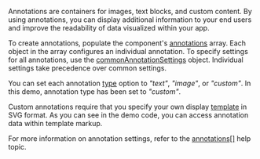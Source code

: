 Annotations are containers for images, text blocks, and custom content. By using annotations, you can display additional information to your end users and improve the readability of data visualized within your app.

To create annotations, populate the component's [annotations](/Documentation/ApiReference/Data_Visualization_Widgets/dxVectorMap/Configuration/annotations/) array. Each object in the array configures an individual annotation. To specify settings for all annotations, use the [commonAnnotationSettings](/Documentation/ApiReference/Data_Visualization_Widgets/dxVectorMap/Configuration/commonAnnotationSettings/) object. Individual settings take precedence over common settings.

You can set each annotation [type](/Documentation/ApiReference/Data_Visualization_Widgets/dxVectorMap/Configuration/annotations/#type) option to *"text"*, *"image"*, or *"custom"*. In this demo, annotation type has been set to *"custom"*.

Custom annotations require that you specify your own display [template](/Documentation/ApiReference/Data_Visualization_Widgets/dxVectorMap/Configuration/annotations/#template) in SVG format. As you can see in the demo code, you can access annotation data within template markup.

For more information on annotation settings, refer to the [annotations[]](/Documentation/ApiReference/Data_Visualization_Widgets/dxVectorMap/Configuration/annotations/) help topic.
